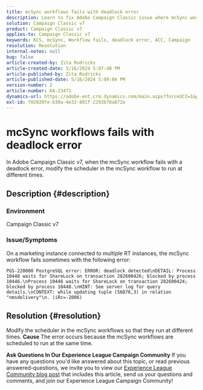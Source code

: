 ```yaml
---
title: mcSync workflows fails with deadlock error
description: Learn to fix Adobe Campaign Classic issue where mcSync workflow fails with deadlock error. Modify the scheduler in mcSynch workflow.
solution: Campaign Classic v7
product: Campaign Classic v7
applies-to: Campaign Classic v7
keywords: KCS, mcSync, Workflow fails, deadlock error, ACC, Campaign
resolution: Resolution
internal-notes: null
bug: false
article-created-by: Zita Rodricks
article-created-date: 5/16/2024 5:07:48 PM
article-published-by: Zita Rodricks
article-published-date: 5/16/2024 5:09:04 PM
version-number: 2
article-number: KA-23471
dynamics-url: https://adobe-ent.crm.dynamics.com/main.aspx?forceUCI=1&pagetype=entityrecord&etn=knowledgearticle&id=ebbac8d1-a613-ef11-9f89-6045bd0298d4
exl-id: f02020fe-b30a-4e32-881f-2293b78a872e
---
```

# mcSync workflows fails with deadlock error


In Adobe Campaign Classic v7, when the mcSync workflow fails with a deadlock error, modify the scheduler in the mcSync workflow to run at different times.

## Description {#description}


### <b>Environment</b>

Campaign Classic v7



### <b>Issue/Symptoms</b>

On a marketing instance connected to multiple RT instances, the mcSync workflow fails sometimes with the following error:

`PGS-220000 PostgreSQL error: ERROR: deadlock detected\nDETAIL: Process 10448 waits for ShareLock on transaction 282600426; blocked by process 10446.\nProcess 10446 waits for ShareLock on transaction 282600424; blocked by process 10448.\nHINT: See server log for query details.\nCONTEXT: while updating tuple (56876,3) in relation "nmsdelivery"\n. (iRc=-2006)`


## Resolution {#resolution}


Modify the scheduler in the mcSync workflows so that they run at different times.
<b>Cause</b>
The error occurs because the mcSync workflows are scheduled to run at the same time.


<b>Ask Questions In Our Experience League Campaign Community</b>
If you have any questions you'd like answered about this topic, or read previous answered-questions, we invite you to view our [Experience League Community blog post](https://experienceleaguecommunities.adobe.com/t5/adobe-campaign-classic-blogs/introducing-top-kcs-articles-curated-for-your-troubleshooting/bc-p/672426#M132) that includes this article, send us your questions and comments, and join our Experience League Campaign Community!
